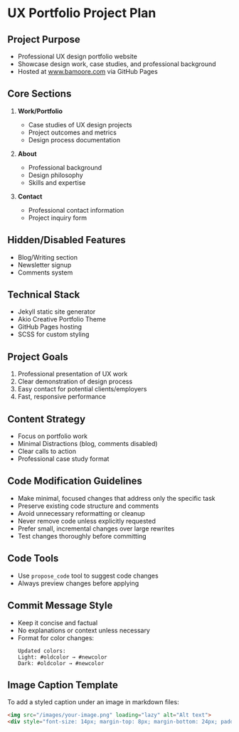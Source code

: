 # UX Portfolio Project Plan

## Project Purpose
- Professional UX design portfolio website
- Showcase design work, case studies, and professional background
- Hosted at www.bamoore.com via GitHub Pages

## Core Sections
1. **Work/Portfolio**
   - Case studies of UX design projects
   - Project outcomes and metrics
   - Design process documentation

2. **About**
   - Professional background
   - Design philosophy
   - Skills and expertise

3. **Contact**
   - Professional contact information
   - Project inquiry form

## Hidden/Disabled Features
- Blog/Writing section
- Newsletter signup
- Comments system

## Technical Stack
- Jekyll static site generator
- Akio Creative Portfolio Theme
- GitHub Pages hosting
- SCSS for custom styling

## Project Goals
1. Professional presentation of UX work
2. Clear demonstration of design process
3. Easy contact for potential clients/employers
4. Fast, responsive performance

## Content Strategy
- Focus on portfolio work
- Minimal Distractions (blog, comments disabled)
- Clear calls to action
- Professional case study format

## Code Modification Guidelines
- Make minimal, focused changes that address only the specific task
- Preserve existing code structure and comments
- Avoid unnecessary reformatting or cleanup
- Never remove code unless explicitly requested
- Prefer small, incremental changes over large rewrites
- Test changes thoroughly before committing

## Code Tools
- Use `propose_code` tool to suggest code changes
- Always preview changes before applying

## Commit Message Style
- Keep it concise and factual
- No explanations or context unless necessary
- Format for color changes:
  ```
  Updated colors:
  Light: #oldcolor → #newcolor
  Dark: #oldcolor → #newcolor
  ```

## Image Caption Template

To add a styled caption under an image in markdown files:

```markdown
<img src="/images/your-image.png" loading="lazy" alt="Alt text">
<div style="font-size: 14px; margin-top: 8px; margin-bottom: 24px; padding: 8px 16px; line-height: 1.4; text-align: center; border: 1px solid currentColor; border-radius: 16px;">Your caption text here.</div>
```

